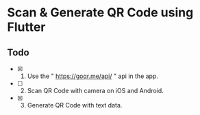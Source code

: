 # Scan & Generate QR Code using Flutter
## Todo
* [x] 1. Use the " https://goqr.me/api/ " api in the app.
* [ ] 2. Scan QR Code with camera on iOS and Android.
* [x] 3. Generate QR Code with text data.
